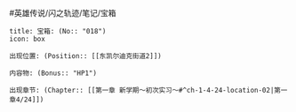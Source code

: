 #英雄传说/闪之轨迹/笔记/宝箱
```ad-quote
title: 宝箱: (No:: "018")
icon: box

出现位置: (Position:: [[东凯尔迪克街道2]])

内容物: (Bonus:: "HP1")

出现章节: (Chapter:: [[第一章 新学期～初次实习～#^ch-1-4-24-location-02|第一章4/24]])

```
